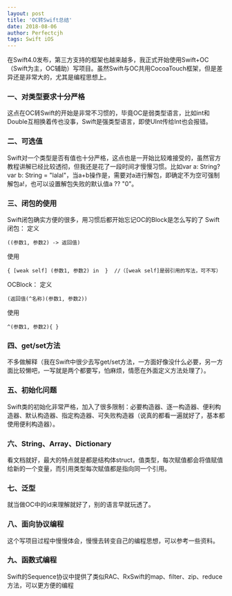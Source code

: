 ```yaml
---
layout: post
title: 'OC转Swift总结'
date: 2018-08-06
author: Perfectcjh
tags: Swift iOS
---
```


在Swift4.0发布，第三方支持的框架也越来越多，我正式开始使用Swift+OC（Swift为主，OC辅助）写项目。虽然Swift与OC共用CocoaTouch框架，但是差异还是非常大的，尤其是编程思想上。

### 一、对类型要求十分严格

这点在OC转Swift的开始是非常不习惯的，毕竟OC是弱类型语言，比如int和Double互相换着传也没事，Swift是强类型语言，即使UInt传给Int也会报错。

### 二、可选值

Swift对一个类型是否有值也十分严格，这点也是一开始比较难接受的，虽然官方教程讲解已经比较透彻，但我还是花了一段时间才慢慢习惯。比如var a: String?  var b: String = "lalal"，当a+b操作是，需要对a进行解包，即确定不为空可强制解包a!，也可以设置解包失败的默认值a ?? "0"。

### 三、闭包的使用

Swift闭包确实方便的很多，用习惯后都开始忘记OC的Block是怎么写的了
Swift闭包：
定义
```
((参数1, 参数2) -> 返回值) 
```
使用
```
{ [weak self] (参数1, 参数2) in  }  //（[weak self]是弱引用的写法，可不写）
```
OCBlock：
定义
```
(返回值(^名称)(参数1, 参数2))
```
使用
```
^(参数1, 参数2){ }
```

### 四、get/set方法

不多做解释（我在Swift中很少去写get/set方法，一方面好像没什么必要，另一方面比较懒吧，一写就是两个都要写，怕麻烦，情愿在外面定义方法处理了）。

### 五、初始化问题

Swift类的初始化非常严格，加入了很多限制：必要构造器、逐一构造器、便利构造器、默认构造器、指定构造器、可失败构造器（说真的都看一遍就好了，基本都使用便利构造器）。

### 六、String、Array、Dictionary

看文档就好，最大的特点就是都是结构体struct，值类型，每次赋值都会将值赋值给新的一个变量，而引用类型每次赋值都是指向同一个引用。

### 七、泛型

就当做OC中的id来理解就好了，别的语言早就玩透了。

### 八、面向协议编程

这个写项目过程中慢慢体会，慢慢去转变自己的编程思想，可以参考一些资料。

### 九、函数式编程

Swift的Sequence协议中提供了类似RAC、RxSwift的map、filter、zip、reduce方法，可以更方便的编程
